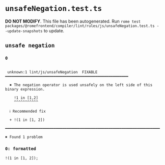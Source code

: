 # `unsafeNegation.test.ts`

**DO NOT MODIFY**. This file has been autogenerated. Run `rome test packages/@romefrontend/compiler/lint/rules/js/unsafeNegation.test.ts --update-snapshots` to update.

## `unsafe negation`

### `0`

```

 unknown:1 lint/js/unsafeNegation  FIXABLE  ━━━━━━━━━━━━━━━━━━━━━━━━━━━━━━━━━━━━━━━━━━━━━━━━━━━━━━━━

  ✖ The negation operator is used unsafely on the left side of this binary expression.

    !1 in [1,2]
    ^^^^^^^^^^^

  ℹ Recommended fix

  + !(1 in [1, 2])

━━━━━━━━━━━━━━━━━━━━━━━━━━━━━━━━━━━━━━━━━━━━━━━━━━━━━━━━━━━━━━━━━━━━━━━━━━━━━━━━━━━━━━━━━━━━━━━━━━━━

✖ Found 1 problem

```

### `0: formatted`

```
!(1 in [1, 2]);

```
